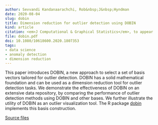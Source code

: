```yaml
---
author: Sevvandi Kandanaarachchi, Rob&nbsp;J&nbsp;Hyndman
date: 2020-08-04
slug: dobin
title: Dimension reduction for outlier detection using DOBIN
kind: article
citation: <em>J Computational & Graphical Statistics</em>, to appear
file: dobin.pdf
doi: 10.1080/10618600.2020.1807353
tags:
- data science
- anomaly detection
- dimension reduction
---
```


This paper introduces DOBIN, a new approach to select a set of basis vectors tailored for outlier detection. DOBIN has a solid mathematical foundation and can be used as a dimension reduction tool for outlier detection tasks. We demonstrate the effectiveness of DOBIN on an extensive data repository, by comparing the performance of outlier detection methods using DOBIN and other bases. We further illustrate the utility of DOBIN as an outlier visualization tool. The R package [dobin](https://github.com/sevvandi/dobin) implements this basis construction.

[Source files](https://github.com/sevvandi/Outlier-Basis)